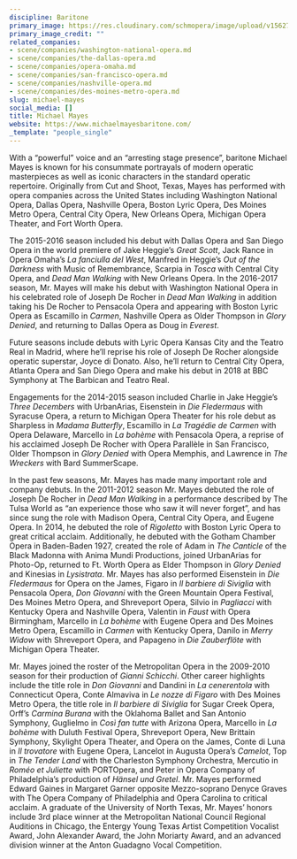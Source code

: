 ```yaml
---
discipline: Baritone
primary_image: https://res.cloudinary.com/schmopera/image/upload/v1562711860/media/2019/07/MichaelMayes.jpg
primary_image_credit: ""
related_companies:
- scene/companies/washington-national-opera.md
- scene/companies/the-dallas-opera.md
- scene/companies/opera-omaha.md
- scene/companies/san-francisco-opera.md
- scene/companies/nashville-opera.md
- scene/companies/des-moines-metro-opera.md
slug: michael-mayes
social_media: []
title: Michael Mayes
website: https://www.michaelmayesbaritone.com/
_template: "people_single"
---
```

With a “powerful” voice and an “arresting stage presence”, baritone Michael Mayes is known for his consummate portrayals of modern operatic masterpieces as well as iconic characters in the standard operatic repertoire. Originally from Cut and Shoot, Texas, Mayes has performed with opera companies across the United States including Washington National Opera, Dallas Opera, Nashville Opera, Boston Lyric Opera, Des Moines Metro Opera, Central City Opera, New Orleans Opera, Michigan Opera Theater, and Fort Worth Opera. 

The 2015-2016 season included his debut with Dallas Opera and San Diego Opera in the world premiere of Jake Heggie’s _Great Scott_, Jack Rance in Opera Omaha’s _La fanciulla del West_, Manfred in Heggie’s _Out of the Darkness_ with Music of Remembrance, Scarpia in _Tosca_ with Central City Opera, and _Dead Man Walking_ with New Orleans Opera. In the 2016-2017 season, Mr. Mayes will make his debut with Washington National Opera in his celebrated role of Joseph De Rocher in _Dead Man Walking_ in addition taking his De Rocher to Pensacola Opera and appearing with Boston Lyric Opera as Escamillo in _Carmen_, Nashville Opera as Older Thompson in _Glory Denied_, and returning to Dallas Opera as Doug in _Everest_. 

Future seasons include debuts with Lyric Opera Kansas City and the Teatro Real in Madrid, where he’ll reprise his role of Joseph De Rocher alongside operatic superstar, Joyce di Donato. Also, he’ll return to Central City Opera, Atlanta Opera and San Diego Opera and make his debut in 2018 at BBC Symphony at The Barbican and Teatro Real. 

Engagements for the 2014-2015 season included Charlie in Jake Heggie’s _Three Decembers_ with UrbanArias, Eisenstein in _Die Fledermaus_ with Syracuse Opera, a return to Michigan Opera Theater for his role debut as Sharpless in _Madama Butterfly_, Escamillo in _La Tragédie de Carmen_ with Opera Delaware, Marcello in _La bohème_ with Pensacola Opera, a reprise of his acclaimed Joseph De Rocher with Opera Parallèle in San Francisco, Older Thompson in _Glory Denied_ with Opera Memphis, and Lawrence in _The Wreckers_ with Bard SummerScape. 

In the past few seasons, Mr. Mayes has made many important role and company debuts. In the 2011-2012 season Mr. Mayes debuted the role of Joseph De Rocher in _Dead Man Walking_ in a performance described by The Tulsa World as “an experience those who saw it will never forget”, and has since sung the role with Madison Opera, Central City Opera, and Eugene Opera. In 2014, he debuted the role of _Rigoletto_ with Boston Lyric Opera to great critical acclaim. Additionally, he debuted with the Gotham Chamber Opera in Baden-Baden 1927, created the role of Adam in _The Canticle_ of the Black Madonna with Anima Mundi Productions, joined UrbanArias for Photo-Op, returned to Ft. Worth Opera as Elder Thompson in _Glory Denied_ and Kinesias in _Lysistrata_. Mr. Mayes has also performed Eisenstein in _Die Fledermaus_ for Opera on the James, Figaro in _Il barbiere di Siviglia_ with Pensacola Opera, _Don Giovanni_ with the Green Mountain Opera Festival, Des Moines Metro Opera, and Shreveport Opera, Silvio in _Pagliacci_ with Kentucky Opera and Nashville Opera, Valentin in _Faust_ with Opera Birmingham, Marcello in _La bohème_ with Eugene Opera and Des Moines Metro Opera, Escamillo in _Carmen_ with Kentucky Opera, Danilo in _Merry Widow_ with Shreveport Opera, and Papageno in _Die Zauberflöte_ with Michigan Opera Theater. 

Mr. Mayes joined the roster of the Metropolitan Opera in the 2009-2010 season for their production of _Gianni Schicchi_. Other career highlights include the title role in _Don Giovanni_ and Dandini in _La cenerentola_ with Connecticut Opera, Conte Almaviva in _Le nozze di Figaro_ with Des Moines Metro Opera, the title role in _Il barbiere di Siviglia_ for Sugar Creek Opera, Orff’s _Carmina Burana_ with the Oklahoma Ballet and San Antonio Symphony, Guglielmo in _Così fan tutte_ with Arizona Opera, Marcello in _La bohème_ with Duluth Festival Opera, Shreveport Opera, New Brittain Symphony, Skylight Opera Theater, and Opera on the James, Conte di Luna in _Il trovatore_ with Eugene Opera, Lancelot in Augusta Opera’s _Camelot_, Top in _The Tender Land_ with the Charleston Symphony Orchestra, Mercutio in _Roméo et Juliette_ with PORTOpera, and Peter in Opera Company of Philadelphia’s production of _Hänsel und Gretel_. Mr. Mayes performed Edward Gaines in Margaret Garner opposite Mezzo-soprano Denyce Graves with The Opera Company of Philadelphia and Opera Carolina to critical acclaim. A graduate of the University of North Texas, Mr. Mayes’ honors include 3rd place winner at the Metropolitan National Council Regional Auditions in Chicago, the Entergy Young Texas Artist Competition Vocalist Award, John Alexander Award, the John Moriarty Award, and an advanced division winner at the Anton Guadagno Vocal Competition.